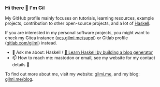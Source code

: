 ### Hi there 👋 I'm Gil

My GitHub profile mainly focuses on tutorials, learning resources, example projects, contribution to other open-source projects, and a lot of [Haskell](https://haskell.org).

If you are interested in my personal software projects,
you might want to check my Gitea instance ([vcs.gilmi.me/suppi](https://vcs.gilmi.me/suppi)) or Gitlab profile ([gitlab.com/gilmi](https://gitlab.com/gilmi)) instead.

- 💬 Ask me about: Haskell /
  [📖 Learn Haskell by building a blog generator](https://learn-haskell.blog)
- 📫 How to reach me: mastodon or email, see my website for my contact details 📨

To find out more about me, visit my website: [gilmi.me](https://gilmi.me),
and my blog: [gilmi.me/blog](https://gilmi.me/blog).

<!--
**soupi/soupi** is a ✨ _special_ ✨ repository because its `README.md` (this file) appears on your GitHub profile.

Here are some ideas to get you started:

- 🔭 I’m currently working on ...
- 🌱 I’m currently learning ...
- 👯 I’m looking to collaborate on ...
- 🤔 I’m looking for help with ...
- 💬 Ask me about ...
- 📫 How to reach me: ...
- 😄 Pronouns: ...
- ⚡ Fun fact: ...
-->
